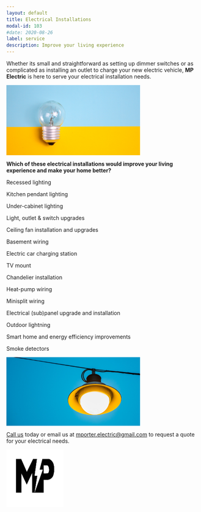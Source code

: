 ```yaml
---
layout: default
title: Electrical Installations
modal-id: 103
#date: 2020-08-26
label: service
description: Improve your living experience
---
```


Whether its small and straightforward as setting up dimmer switches or as complicated as installing an outlet to charge your new electric vehicle, **MP Electric** is here to serve your electrical installation needs.

<img align="center" src="/img/5.bulb.jpg" width="350" >

__Which of these electrical installations would improve your living experience and make your home better?__

Recessed lighting

Kitchen pendant lighting

Under-cabinet lighting

Light, outlet & switch upgrades

Ceiling fan installation and upgrades

Basement wiring

Electric car charging station

TV mount

Chandelier installation

Heat-pump wiring

Minisplit wiring

Electrical (sub)panel upgrade and installation

Outdoor lightning

Smart home and energy efficiency improvements

Smoke detectors


<img align="center" src="/img/9.outdoor.jpg" width="350" >


[Call us](tel:+14046677970) today or email us at mporter.electric@gmail.com to request a quote for your electrical needs.

<img align="center" src="/img/mp-black-small.svg" width="150" height="150">
